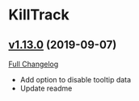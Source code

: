 # KillTrack

## [v1.13.0](https://github.com/SharpWoW/KillTrack/tree/v1.13.0) (2019-09-07)
[Full Changelog](https://github.com/SharpWoW/KillTrack/compare/v1.12.5...v1.13.0)

- Add option to disable tooltip data  
- Update readme  
